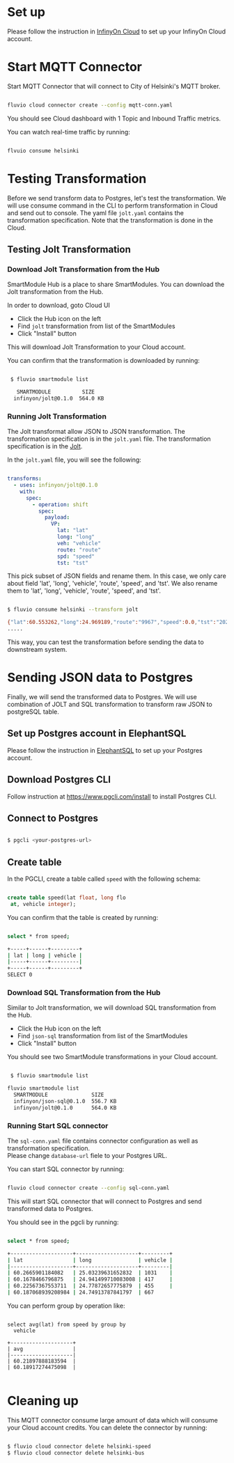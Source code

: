 # Set up

Please follow the instruction in [InfinyOn Cloud](https://www.fluvio.io/docs/get-started/cloud/) to set up your InfinyOn Cloud account.

# Start MQTT Connector

Start MQTT Connector that will connect to City of Helsinki's MQTT broker.

```bash

fluvio cloud connector create --config mqtt-conn.yaml

```

You should see Cloud dashboard with 1 Topic and Inbound Traffic metrics.

You can watch real-time traffic by running:

```bash

flvuio consume helsinki
```

# Testing Transformation

Before we send transform data to Postgres, let's test the transformation.  We will use consume command in the CLI to perform transformation in Cloud and send out to console.  The yaml file `jolt.yaml` contains the transformation specification.  Note that the transformation is done in the Cloud.

## Testing Jolt Transformation

### Download Jolt Transformation from the Hub

SmartModule Hub is a place to share SmartModules.  You can download the Jolt transformation from the Hub.  

In order to download, goto Cloud UI
* Click the Hub icon on the left
* Find `jolt` transformation from list of the SmartModules
* Click "Install" button

This will download Jolt Transformation to your Cloud account.

You can confirm that the transformation is downloaded by running:

```bash

 $ fluvio smartmodule list

   SMARTMODULE          SIZE     
  infinyon/jolt@0.1.0  564.0 KB 

 ```

 ### Running Jolt Transformation

The Jolt transformat allow JSON to JSON transformation.  The transformation specification is in the `jolt.yaml` file.  The transformation specification is in the [Jolt](https://intercom.help/godigibee/en/articles/4044359-transformer-getting-to-know-jolt). 

In the `jolt.yaml` file, you will see the following:

```yaml

transforms:
  - uses: infinyon/jolt@0.1.0
    with:
      spec:
        - operation: shift
          spec:
            payload:
              VP:
                lat: "lat"
                long: "long"
                veh: "vehicle"
                route: "route"
                spd: "speed"
                tst: "tst"
```

This pick subset of JSON fields and rename them.  In this case, we only care about field 'lat', 'long', 'vehicle', 'route', 'speed', and 'tst'.  We also rename them to 'lat', 'long', 'vehicle', 'route', 'speed', and 'tst'.



```bash

$ fluvio consume helsinki --transform jolt

{"lat":60.553262,"long":24.969189,"route":"9967","speed":0.0,"tst":"2023-03-01T06:04:57.140Z","vehicle":240}
.....

```

This way, you can test the transformation before sending the data to downstream system.


# Sending JSON data to Postgres

Finally, we will send the transformed data to Postgres.  We will use combination of JOLT and SQL transformation to transform raw JSON to postgreSQL table.


## Set up Postgres account in ElephantSQL

Please follow the instruction in [ElephantSQL](https://www.elephantsql.com/) to set up your Postgres account.

## Download Postgres CLI

Follow instruction at https://www.pgcli.com/install to install Postgres CLI.

## Connect to Postgres

```bash

$ pgcli <your-postgres-url>

```

## Create table

In the PGCLI, create a table called `speed` with the following schema:

```sql

create table speed(lat float, long flo
 at, vehicle integer);

``` 

You can confirm that the table is created by running:

```bash

select * from speed;

+-----+------+---------+
| lat | long | vehicle |
|-----+------+---------|
+-----+------+---------+
SELECT 0

```

### Download SQL Transformation from the Hub

Similar to Jolt transformation, we will download SQL transformation from the Hub.  

* Click the Hub icon on the left
* Find `json-sql` transformation from list of the SmartModules
* Click "Install" button

You should see two SmartModule transformations in your Cloud account.

```bash

 $ fluvio smartmodule list

fluvio smartmodule list
  SMARTMODULE              SIZE     
  infinyon/json-sql@0.1.0  556.7 KB 
  infinyon/jolt@0.1.0      564.0 KB 
```

### Running Start SQL connector

The `sql-conn.yaml` file contains connector configuration as well as transformation specification.  
Please change `database-url` fiele to your Postgres URL.

You can start SQL connector by running:

```bash

fluvio cloud connector create --config sql-conn.yaml

```

This will start SQL connector that will connect to Postgres and send transformed data to Postgres.

You should see in the pgcli by running:

```bash

select * from speed;

+--------------------+--------------------+---------+
| lat                | long               | vehicle |
|--------------------+--------------------+---------|
| 60.2665901184082   | 25.03239631652832  | 1031    |
| 60.1678466796875   | 24.941499710083008 | 417     |
| 60.22567367553711  | 24.77872657775879  | 455     |
| 60.187068939208984 | 24.74913787841797  | 667     

```

You can perform group by operation like:

```

select avg(lat) from speed by group by
  vehicle

+--------------------+
| avg                |
|--------------------|
| 60.21897888183594  |
| 60.18917274475098  |


```

# Cleaning up

This MQTT connector consume large amount of data which will consume your Cloud account credits.  You can delete the connector by running:

```bash

$ fluvio cloud connector delete helsinki-speed
$ fluvio cloud connector delete helsinki-bus

```